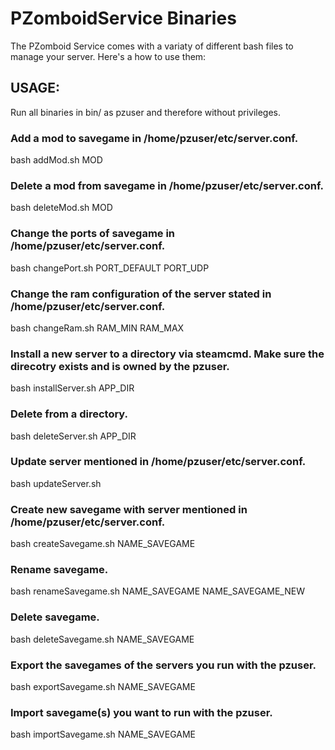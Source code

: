 # PZomboidService Binaries
The PZomboid Service comes with a variaty of different bash files to manage your server.
Here's a how to use them:

## USAGE:
Run all binaries in bin/ as pzuser and therefore without privileges.

### Add a mod to savegame in /home/pzuser/etc/server.conf.
bash addMod.sh MOD

### Delete a mod from savegame in /home/pzuser/etc/server.conf.
bash deleteMod.sh MOD

### Change the ports of savegame in /home/pzuser/etc/server.conf.
bash changePort.sh PORT_DEFAULT PORT_UDP

### Change the ram configuration of the server stated in /home/pzuser/etc/server.conf.
bash changeRam.sh RAM_MIN RAM_MAX

### Install a new server to a directory via steamcmd. Make sure the direcotry exists and is owned by the pzuser.
bash installServer.sh APP_DIR

### Delete from a directory.
bash deleteServer.sh APP_DIR

### Update server mentioned in /home/pzuser/etc/server.conf.
bash updateServer.sh

### Create new savegame with server mentioned in /home/pzuser/etc/server.conf.
bash createSavegame.sh NAME_SAVEGAME

### Rename savegame.
bash renameSavegame.sh NAME_SAVEGAME NAME_SAVEGAME_NEW

### Delete savegame.
bash deleteSavegame.sh NAME_SAVEGAME

### Export the savegames of the servers you run with the pzuser.
bash exportSavegame.sh NAME_SAVEGAME

### Import savegame(s) you want to run with the pzuser.
bash importSavegame.sh NAME_SAVEGAME